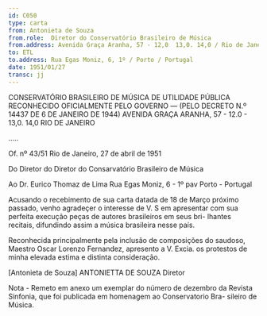 ```yaml
---
id: C050
type: carta
from: Antonieta de Souza
from.role:  Diretor do Conservatório Brasileiro de Música
from.address: Avenida Graça Aranha, 57 - 12,0  13,0. 14,0 / Rio de Janeiro
to: ETL
to.address: Rua Egas Moniz, 6, 1º / Porto / Portugal
date: 1951/01/27
transc: jj
---
```



CONSERVATÓRIO BRASILEIRO DE MÚSICA
DE UTILIDADE PÚBLICA
RECONHECIDO OFICIALMENTE PELO GOVERNO — (PELO DECRETO N.º 14437 DE 6 DE JANEIRO DE 1944)
AVENIDA GRAÇA ARANHA, 57 - 12.0 - 13,0. 14,0
RIO DE JANEIRO

..... 

Of. nº 43/51 
Rio de Janeiro, 27 de abril de 1951

Do 
Diretor do Diretor do Consarvatório Brasileiro de Música


Ao 
Dr. Eurico Thomaz de Lima 
Rua Egas Moniz, 6 - 1º pav
Porto - Portugal


Acusando o recebimento de sua carta datada de 18 de Março
próximo passado, venho agradeçer o interesse de V. S em apresentar
com sua perfeita execução peças de autores brasileiros em seus bri-
lhantes recitais, difundindo assim a música brasileira nesse país.

Reconhecida principalmente pela inclusão de composições
do saudoso, Maestro Oscar Lorenzo Fernandez, apresento a V. Excia.
os protestos de minha elevada estima e distinta consideração.


[Antonieta de Souza]
ANTONIETTA DE SOUZA
Diretor


Nota - Remeto em anexo um exemplar do número de dezembro da Revista
Sinfonia, que foi publicada em homenagem ao Conservatorio Bra-
sileiro de Música. 
